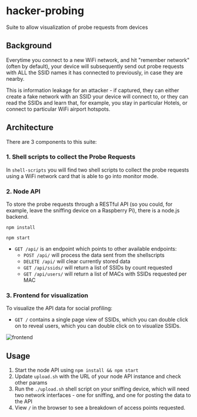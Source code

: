 # hacker-probing

Suite to allow visualization of probe requests from devices

## Background

Everytime you connect to a new WiFi network, and hit "remember network" (often by default), your device will subsequently send out probe requests with ALL the SSID names it has connected to previously, in case they are nearby.

This is information leakage for an attacker - if captured, they can either create a fake network with an SSID your device will connect to, or they can read the SSIDs and learn that, for example, you stay in particular Hotels, or connect to particular WiFi airport hotspots.

## Architecture

There are 3 components to this suite:

### 1. Shell scripts to collect the Probe Requests

In `shell-scripts` you will find two shell scripts to collect the probe requests using a WiFi network card that is able to go into monitor mode.

### 2. Node API

To store the probe requests through a RESTful API (so you could, for example, leave the sniffing device on a Raspberry Pi), there is a node.js backend.

`npm install`

`npm start`

* `GET /api/` is an endpoint which points to other available endpoints:
  * `POST /api/` will process the data sent from the shellscripts
  * `DELETE /api/` will clear currently stored data
  * `GET /api/ssids/` will return a list of SSIDs by count requested
  * `GET /api/users/` will return a list of MACs with SSIDs requested per MAC

### 3. Frontend for visualization

To visualize the API data for social profiling:

* `GET /` contains a single page view of SSIDs, which you can double click on to reveal users, which you can double click on to visualize SSIDs.

![frontend](https://cloud.githubusercontent.com/assets/534681/12266411/0efd3a12-b911-11e5-9d2c-cc3fe2cb52c3.png)

## Usage

1. Start the node API using `npm install && npm start`
2. Update `upload.sh` with the URL of your node API instance and check other params
3. Run the `./upload.sh` shell script on your sniffing device, which will need two network interfaces - one for sniffing, and one for posting the data to the API
4. View `/` in the browser to see a breakdown of access points requested.
